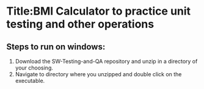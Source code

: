 # Title:BMI Calculator to practice unit testing and other operations

## Steps to run on windows:
1. Download the SW-Testing-and-QA repository and unzip in a directory of your choosing. 
2. Navigate to directory where you unzipped and double click on the executable.
